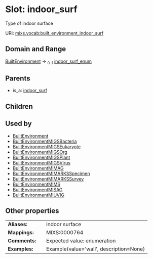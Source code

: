 
# Slot: indoor_surf


Type of indoor surface

URI: [mixs.vocab:built_environment_indoor_surf](https://w3id.org/mixs/vocab/built_environment_indoor_surf)


## Domain and Range

[BuiltEnvironment](BuiltEnvironment.md) &#8594;  <sub>0..1</sub> [indoor_surf_enum](indoor_surf_enum.md)

## Parents

 *  is_a: [indoor_surf](indoor_surf.md)

## Children


## Used by

 * [BuiltEnvironment](BuiltEnvironment.md)
 * [BuiltEnvironmentMIGSBacteria](BuiltEnvironmentMIGSBacteria.md)
 * [BuiltEnvironmentMIGSEukaryote](BuiltEnvironmentMIGSEukaryote.md)
 * [BuiltEnvironmentMIGSOrg](BuiltEnvironmentMIGSOrg.md)
 * [BuiltEnvironmentMIGSPlant](BuiltEnvironmentMIGSPlant.md)
 * [BuiltEnvironmentMIGSVirus](BuiltEnvironmentMIGSVirus.md)
 * [BuiltEnvironmentMIMAG](BuiltEnvironmentMIMAG.md)
 * [BuiltEnvironmentMIMARKSSpecimen](BuiltEnvironmentMIMARKSSpecimen.md)
 * [BuiltEnvironmentMIMARKSSurvey](BuiltEnvironmentMIMARKSSurvey.md)
 * [BuiltEnvironmentMIMS](BuiltEnvironmentMIMS.md)
 * [BuiltEnvironmentMISAG](BuiltEnvironmentMISAG.md)
 * [BuiltEnvironmentMIUVIG](BuiltEnvironmentMIUVIG.md)

## Other properties

|  |  |  |
| --- | --- | --- |
| **Aliases:** | | indoor surface |
| **Mappings:** | | MIXS:0000764 |
| **Comments:** | | Expected value: enumeration |
| **Examples:** | | Example(value='wall', description=None) |

